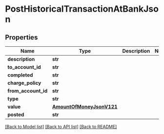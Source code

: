# PostHistoricalTransactionAtBankJson

## Properties
Name | Type | Description | Notes
------------ | ------------- | ------------- | -------------
**description** | **str** |  | 
**to_account_id** | **str** |  | 
**completed** | **str** |  | 
**charge_policy** | **str** |  | 
**from_account_id** | **str** |  | 
**type** | **str** |  | 
**value** | [**AmountOfMoneyJsonV121**](AmountOfMoneyJsonV121.md) |  | 
**posted** | **str** |  | 

[[Back to Model list]](../README.md#documentation-for-models) [[Back to API list]](../README.md#documentation-for-api-endpoints) [[Back to README]](../README.md)


